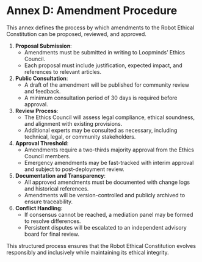 # Annex D: Amendment Procedure

This annex defines the process by which amendments to the Robot Ethical Constitution can be proposed, reviewed, and approved.

1. **Proposal Submission**:
   - Amendments must be submitted in writing to Loopminds’ Ethics Council.
   - Each proposal must include justification, expected impact, and references to relevant articles.
2. **Public Consultation**:
   - A draft of the amendment will be published for community review and feedback.
   - A minimum consultation period of 30 days is required before approval.
3. **Review Process**:
   - The Ethics Council will assess legal compliance, ethical soundness, and alignment with existing provisions.
   - Additional experts may be consulted as necessary, including technical, legal, or community stakeholders.
4. **Approval Threshold**:
   - Amendments require a two-thirds majority approval from the Ethics Council members.
   - Emergency amendments may be fast-tracked with interim approval and subject to post-deployment review.
5. **Documentation and Transparency**:
   - All approved amendments must be documented with change logs and historical references.
   - Amendments will be version-controlled and publicly archived to ensure traceability.
6. **Conflict Handling**:
   - If consensus cannot be reached, a mediation panel may be formed to resolve differences.
   - Persistent disputes will be escalated to an independent advisory board for final review.

This structured process ensures that the Robot Ethical Constitution evolves responsibly and inclusively while maintaining its ethical integrity.
